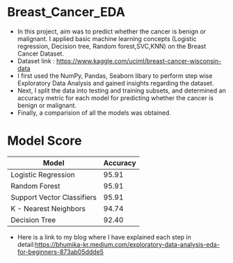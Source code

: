 # Breast_Cancer_EDA

- In this project, aim was to predict whether the cancer is benign or malignant. I applied basic machine learning concepts (Logistic regression, Decision tree, Random forest,SVC,KNN) on the Breast Cancer Dataset.
- Dataset link : https://www.kaggle.com/uciml/breast-cancer-wisconsin-data
- I first used the NumPy, Pandas, Seaborn libary to perform step wise Exploratory Data Analysis and gained insights regarding the dataset. 
- Next, I split the data into testing and training subsets, and determined an accuracy metric for each model for predicting whether the cancer is benign or malignant.
- Finally, a comparision of all the models was obtained.


#	Model	Score
  | Model | Accuracy |
| --- | --- |
| Logistic Regression| 95.91 |
| Random Forest| 95.91 |
| Support Vector Classifiers| 95.91 |
| K - Nearest Neighbors| 94.74 |
| Decision Tree| 92.40 |


- Here is a link to my blog where I have explained each step in detail:https://bhumika-kr.medium.com/exploratory-data-analysis-eda-for-beginners-873ab05ddde5
